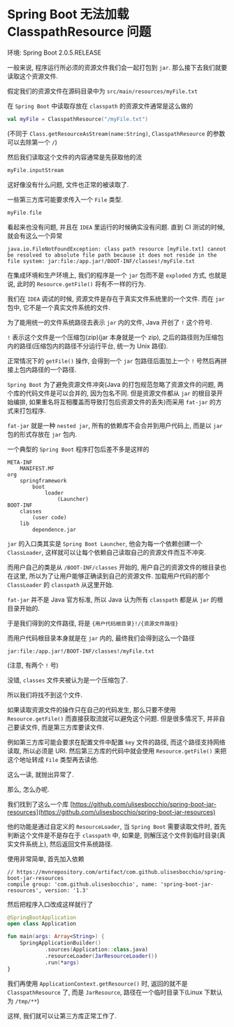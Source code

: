 # Spring Boot 无法加载 ClasspathResource 问题

环境: Spring Boot 2.0.5.RELEASE

一般来说, 程序运行所必须的资源文件我们会一起打包到 `jar`. 那么接下去我们就要读取这个资源文件.

假定我们的资源文件在源码目录中为 `src/main/resources/myFile.txt`

在 `Spring Boot` 中读取存放在 `classpath` 的资源文件通常是这么做的

```kotlin
val myFile = ClasspathResource("/myFile.txt")
```

\(不同于 `Class.getResourceAsStream(name:String)`, `ClasspathResource` 的参数可以去除第一个 `/`\)

然后我们读取这个文件的内容通常是先获取他的流

```kotlin
myFile.inputStream
```

这好像没有什么问题, 文件也正常的被读取了.

一些第三方库可能要求传入一个 `File` 类型.

```kotlin
myFile.file
```

看起来也没有问题, 并且在 `IDEA` 里运行的时候确实没有问题. 直到 CI 测试的时候, 就会有这么一个异常

```text
java.io.FileNotFoundException: class path resource [myFile.txt] cannot be resolved to absolute file path because it does not reside in the file system: jar:file:/app.jar!/BOOT-INF/classes!/myFile.txt
```

在集成环境和生产环境上, 我们的程序是一个 `jar` 包而不是 `exploded` 方式, 也就是说, 此时的 `Resource.getFile()` 将有不一样的行为.

我们在 `IDEA` 调试的时候, 资源文件是存在于真实文件系统里的一个文件. 而在 `jar` 包中, 它不是一个真实文件系统的文件.

为了能用统一的文件系统路径去表示 `jar` 内的文件, Java 开创了 `!` 这个符号.

`!` 表示这个文件是一个压缩包\(zip\)\(jar 本身就是一个 zip\), 之后的路径则为压缩包内的路径\(压缩包内的路径不分运行平台, 统一为 Unix 路径\).

正常情况下的 `getFile()` 操作, 会得到一个 `jar` 包路径后面加上一个 `!` 号然后再拼接上包内路径的一个路径.

`Spring Boot` 为了避免资源文件冲突\(Java 的打包规范忽略了资源文件的问题, 两个库的代码文件是可以合并的, 因为包名不同. 但是资源文件都从 `jar` 的根目录开始编排, 如果重名将互相覆盖而导致打包后资源文件的丢失\)而采用 `fat-jar` 的方式来打包程序.

`fat-jar` 就是一种 `nested jar`, 所有的依赖库不会合并到用户代码上, 而是以 `jar` 包的形式存放在 `jar` 包内.

一个典型的 `Spring Boot` 程序打包后差不多是这样的

```text
META-INF
    MANIFEST.MF
org
    springframework
        boot
            loader
                (Launcher)
BOOT-INF
    classes
        (user code)
    lib
        dependence.jar
```

`jar` 的入口类其实是 `Spring Boot Launcher`, 他会为每一个依赖创建一个 `ClassLoader`, 这样就可以让每个依赖自己读取自己的资源文件而互不冲突.

而用户自己的类是从 `/BOOT-INF/classes` 开始的, 用户自己的资源文件的根目录也在这里, 所以为了让用户能够正确读到自己的资源文件. 加载用户代码的那个 `ClassLoader` 的 `classpath` 从这里开始.

`fat-jar` 并不是 Java 官方标准, 所以 Java 认为所有 `classpath` 都是从 `jar` 的根目录开始的.

于是我们得到的文件路径, 将是 `{用户代码根目录}!/{资源文件路径}`

而用户代码根目录本身就是在 `jar` 内的, 最终我们会得到这么一个路径

```text
jar:file:/app.jar!/BOOT-INF/classes!/myFile.txt
```

\(注意, 有两个 `!` 号\)

没错, `classes` 文件夹被认为是一个压缩包了.

所以我们将找不到这个文件.

如果读取资源文件的操作只在自己的代码发生, 那么只要不使用 `Resource.getFile()` 而直接获取流就可以避免这个问题. 但是很多情况下, 并非自己要读文件, 而是第三方库要读文件.

例如第三方库可能会要求在配置文件中配置 `key` 文件的路径, 而这个路径支持网络读取, 所以必须是 URI. 然后第三方库的代码中就会使用 `Resource.getFile()` 来把这个地址转成 `File` 类型再去读他.

这么一读, 就抛出异常了.

那么, 怎么办呢.

我们找到了这么一个库 [https://github.com/ulisesbocchio/spring-boot-jar-resources](https://github.com/ulisesbocchio/spring-boot-jar-resources)

他的功能是通过自定义的 `ResourceLoader`, 当 `Spring Boot` 需要读取文件时, 首先判断这个文件是不是存在于 `classpath` 中, 如果是, 则解压这个文件到临时目录\(真实文件系统上\), 然后返回文件系统路径.

使用非常简单, 首先加入依赖

```text
// https://mvnrepository.com/artifact/com.github.ulisesbocchio/spring-boot-jar-resources
compile group: 'com.github.ulisesbocchio', name: 'spring-boot-jar-resources', version: '1.3'
```

然后把程序入口改成这样就行了

```kotlin
@SpringBootApplication
open class Application

fun main(args: Array<String>) {
    SpringApplicationBuilder()
            .sources(Application::class.java)
            .resourceLoader(JarResourceLoader())
            .run(*args)
}
```

我们再使用 `ApplicationContext.getResource()` 时, 返回的就不是 `ClasspathResource` 了, 而是 `JarResource`, 路径在一个临时目录下\(Linux 下默认为 `/tmp/**`\)

这样, 我们就可以让第三方库正常工作了.

